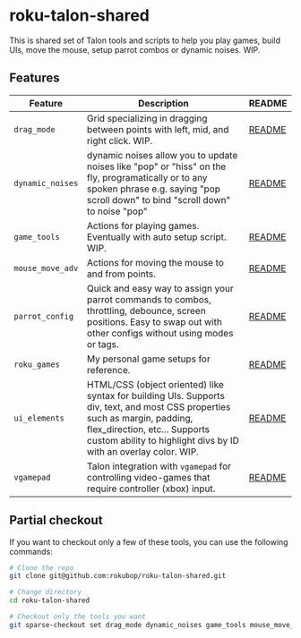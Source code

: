 # roku-talon-shared

This is shared set of Talon tools and scripts to help you play games, build UIs, move the mouse, setup parrot combos or dynamic noises. WIP.

## Features
| Feature | Description | README |
| --- | --- | --- |
| `drag_mode` | Grid specializing in dragging between points with left, mid, and right click. WIP. | [README](drag_mode/README.md) |
| `dynamic_noises` | dynamic noises allow you to update noises like "pop" or "hiss" on the fly, programatically or to any spoken phrase e.g. saying "pop scroll down" to bind "scroll down" to noise "pop" | [README](dynamic_noises/README.md) |
| `game_tools` | Actions for playing games. Eventually with auto setup script. WIP. | [README](game_tools/README.md) |
| `mouse_move_adv` | Actions for moving the mouse to and from points. | [README](mouse_move_adv/README.md) |
| `parrot_config` | Quick and easy way to assign your parrot commands to combos, throttling, debounce, screen positions. Easy to swap out with other configs without using modes or tags. | [README](parrot_config/README.md) |
| `roku_games` | My personal game setups for reference. | [README](roku_games/README.md) |
| `ui_elements` | HTML/CSS (object oriented) like syntax for building UIs. Supports div, text, and most CSS properties such as margin, padding, flex_direction, etc... Supports custom ability to highlight divs by ID with an overlay color. WIP. | [README](ui_elements/README.md) |
| `vgamepad` | Talon integration with `vgamepad` for controlling video-games that require controller (xbox) input. | [README](vgamepad/README.md) |

## Partial checkout
If you want to checkout only a few of these tools, you can use the following commands:
```sh
# Clone the repo
git clone git@github.com:rokubop/roku-talon-shared.git

# Change directory
cd roku-talon-shared

# Checkout only the tools you want
git sparse-checkout set drag_mode dynamic_noises game_tools mouse_move_adv parrot_config roku_games ui_elements vgamepad
```